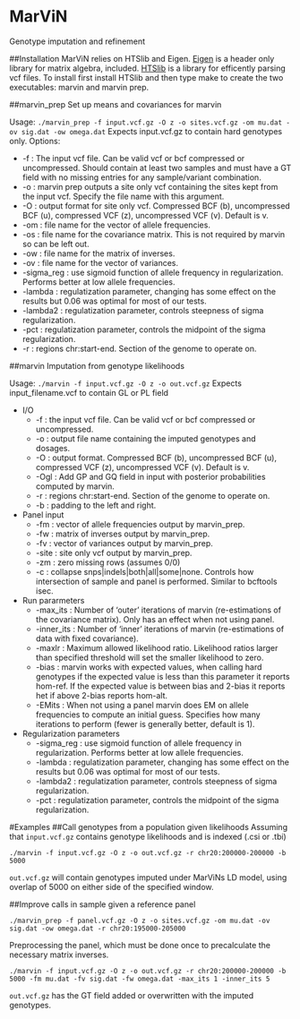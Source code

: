# MarViN
Genotype imputation and refinement

##Installation
MarViN relies on HTSlib and Eigen. [Eigen](http://eigen.tuxfamily.org/index.php?title=Main_Page) is a header only library for matrix algebra, included. [HTSlib](http://www.htslib.org/) is a library for efficently parsing vcf files. To install first install HTSlib and then type make to create the two executables: marvin and marvin prep.

##marvin_prep
Set up means and covariances for marvin

Usage:
```./marvin_prep -f input.vcf.gz -O z -o sites.vcf.gz -om mu.dat -ov sig.dat -ow omega.dat```
Expects input.vcf.gz to contain hard genotypes only. Options:

* -f : The input vcf file. Can be valid vcf or bcf compressed or uncompressed. Should contain at least two samples and must have a GT field with no missing entries for any sample/variant combination.
* -o : marvin prep outputs a site only vcf containing the sites kept from the input vcf. Specify the file name with this argument.
* -O : output format for site only vcf. Compressed BCF (b), uncompressed BCF (u), compressed VCF (z), uncompressed VCF (v). Default is v.
* -om : file name for the vector of allele frequencies.
* -os : file name for the covariance matrix. This is not required by marvin so can be left out.
* -ow : file name for the matrix of inverses.
* -ov : file name for the vector of variances.
* -sigma_reg : use sigmoid function of allele frequency in regularization. Performs better at low allele frequencies.
* -lambda : regulatization parameter, changing has some effect on the results but 0.06 was optimal for most of our tests.
* -lambda2 : regulatization parameter, controls steepness of sigma regularization.
* -pct : regulatization parameter, controls the midpoint of the sigma regularization.
* -r : regions chr:start-end. Section of the genome to operate on.

##marvin
Imputation from genotype likelihoods

Usage:
```./marvin -f input.vcf.gz -O z -o out.vcf.gz```
Expects input_filename.vcf to contain GL or PL field
* I/O
  * -f : the input vcf file. Can be valid vcf or bcf compressed or uncompressed. 
  * -o : output file name containing the imputed genotypes and dosages.
  * -O : output format. Compressed BCF (b), uncompressed BCF (u), compressed VCF (z), uncompressed VCF (v). Default is v.
  * -Ogl : Add GP and GQ field in input with posterior probabilities computed by marvin.
  * -r : regions chr:start-end. Section of the genome to operate on.
  * -b : padding to the left and right.
* Panel input
  * -fm : vector of allele frequencies output by marvin_prep.
  * -fw : matrix of inverses output by marvin_prep.
  * -fv : vector of variances output by marvin_prep.
  * -site : site only vcf output by marvin_prep.
  * -zm : zero missing rows (assumes 0/0)
  * -c : collapse snps|indels|both|all|some|none. Controls how intersection of sample and panel is performed. Similar to bcftools isec.
* Run pararmeters
  * -max_its : Number of ‘outer’ iterations of marvin (re-estimations of the covariance matrix). Only has an effect when not using panel.
  * -inner_its : Number of ‘inner’ iterations of marvin (re-estimations of data with fixed covariance).
  * -maxlr : Maximum allowed likelihood ratio. Likelihood ratios larger than specified threshold will set the smaller likelihood to zero.
  * -bias : marvin works with expected values, when calling hard genotypes if the expected value is less than this parameter it reports hom-ref. If the expected value is between bias and 2-bias it reports het if above 2-bias reports hom-alt.
  * -EMits : When not using a panel marvin does EM on allele frequencies to compute an initial guess. Specifies how many iterations to perform (fewer is generally better, default is 1).
* Regularization parameters
  * -sigma_reg : use sigmoid function of allele frequency in regularization. Performs better at low allele frequencies.
  * -lambda : regulatization parameter, changing has some effect on the results but 0.06 was optimal for most of our tests.
  * -lambda2 : regulatization parameter, controls steepness of sigma regularization.
  * -pct : regulatization parameter, controls the midpoint of the sigma regularization.

#Examples
##Call genotypes from a population given likelihoods
Assuming that `input.vcf.gz` contains genotype likelihoods and is indexed (.csi or .tbi)
```
./marvin -f input.vcf.gz -O z -o out.vcf.gz -r chr20:200000-200000 -b 5000
```
`out.vcf.gz` will contain genotypes imputed under MarViNs LD model, using overlap of 5000 on either side of the specified window.

##Improve calls in sample given a reference panel
```
./marvin_prep -f panel.vcf.gz -O z -o sites.vcf.gz -om mu.dat -ov sig.dat -ow omega.dat -r chr20:195000-205000
```
Preprocessing the panel, which must be done once to precalculate the necessary matrix inverses.
```
./marvin -f input.vcf.gz -O z -o out.vcf.gz -r chr20:200000-200000 -b 5000 -fm mu.dat -fv sig.dat -fw omega.dat -max_its 1 -inner_its 5
```
`out.vcf.gz` has the GT field added or overwritten with the imputed genotypes.


